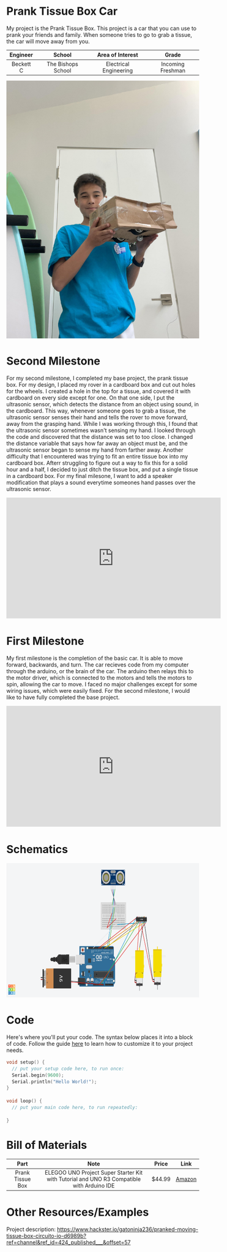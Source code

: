 # Prank Tissue Box Car
My project is the Prank Tissue Box. This project is a car that you can use to prank your friends and family. When someone tries to go to grab a tissue, the car will move away from you.

| **Engineer** | **School** | **Area of Interest** | **Grade** |
|:--:|:--:|:--:|:--:|
| Beckett C | The Bishops School | Electrical Engineering | Incoming Freshman

![Headstone Image](unnamed.jpg)
  
<!-- # Final Milestone 
For your final milestone, explain the outcome of your project. Key details to include are:
- What you've accomplished since your previous milestone
- What your biggest challenges and triumphs were at BSE
- A summary of key topics you learned about
- What you hope to learn in the future after everything you've learned at BSE

**Don't forget to replace the text below with the embedding for your milestone video. Go to Youtube, click Share -> Embed, and copy and paste the code to replace what's below.**

<iframe width="560" height="315" src="https://www.youtube.com/embed/F7M7imOVGug" title="YouTube video player" frameborder="0" allow="accelerometer; autoplay; clipboard-write; encrypted-media; gyroscope; picture-in-picture; web-share" allowfullscreen></iframe> -->

# Second Milestone
For my second milestone, I completed my base project, the prank tissue box. For my design, I placed my rover in a cardboard box and cut out holes for the wheels. I created a hole in the top for a tissue, and covered it with cardboard on every side except for one. On that one side, I put the ultrasonic sensor, which detects the distance from an object using sound, in the cardboard. This way, whenever someone goes to grab a tissue, the ultrasonic sensor senses their hand and tells the rover to move forward, away from the grasping hand. While I was working through this, I found that the ultrasonic sensor sometimes wasn't sensing my hand. I looked through the code and discovered that the distance was set to too close. I changed the distance variable that says how far away an object must be, and the ultrasonic sensor began to sense my hand from farther away. Another difficulty that I encountered was trying to fit an entire tissue box into my cardboard box. Afterr struggling to figure out a way to fix this for a solid hour and a half, I decided to just ditch the tissue box, and put a single tissue in a cardboard box. For my final milesone, I want to add a speaker modification that plays a sound everytime someones hand passes over the ultrasonic sensor.

<iframe width="560" height="315" src="https://www.youtube.com/embed/wIeZyCxzzjs" title="YouTube video player" frameborder="0" allow="accelerometer; autoplay; clipboard-write; encrypted-media; gyroscope; picture-in-picture; web-share" allowfullscreen></iframe>

# First Milestone
My first milestone is the completion of the basic car. It is able to move forward, backwards, and turn. The car recieves code from my computer through the arduino, or the brain of the car. The arduino then relays this to the motor driver, which is connected to the motors and tells the motors to spin, allowing the car to move. I faced no major challenges except for some wiring issues, which were easily fixed. For the second milestone, I would like to have fully completed the base project.  

<iframe width="560" height="315" src="https://www.youtube.com/embed/ORsMggGFMuM" title="YouTube video player" frameborder="0" allow="accelerometer; autoplay; clipboard-write; encrypted-media; gyroscope; picture-in-picture; web-share" allowfullscreen></iframe>

# Schematics 

<img src="Daring Wolt-Maimu.png" alt="drawing" height="350"/>

# Code
Here's where you'll put your code. The syntax below places it into a block of code. Follow the guide [here]([url](https://www.markdownguide.org/extended-syntax/)) to learn how to customize it to your project needs. 

```c++
void setup() {
  // put your setup code here, to run once:
  Serial.begin(9600);
  Serial.println("Hello World!");
}

void loop() {
  // put your main code here, to run repeatedly:

}
```
# Bill of Materials

| **Part** | **Note** | **Price** | **Link** |
|:--:|:--:|:--:|:--:|
| Prank Tissue Box | ELEGOO UNO Project Super Starter Kit with Tutorial and UNO R3 Compatible with Arduino IDE | $44.99 | <a href="https://www.amazon.com/ELEGOO-Project-Tutorial-Controller-Projects/dp/B01D8KOZF4/ref=sr_1_1_sspa?crid=CC9E3AEUR0FV&keywords=sunfounder+3+in+1+starter+kit+for+arduino+uno&qid=1687551712&sprefix=3+in+1+sunfounder%2Caps%2C170&sr=8-1-spons&sp_csd=d2lkZ2V0TmFtZT1zcF9hdGY&psc=1"> Amazon </a> |

# Other Resources/Examples

Project description: https://www.hackster.io/gatoninja236/pranked-moving-tissue-box-circuito-io-d6989b?ref=channel&ref_id=424_published___&offset=57
